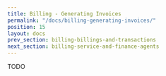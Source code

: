 ```yaml
---
title: Billing - Generating Invoices
permalink: "/docs/billing-generating-invoices/"
position: 15
layout: docs
prev_section: billing-billings-and-transactions
next_section: billing-service-and-finance-agents
---
```


TODO
